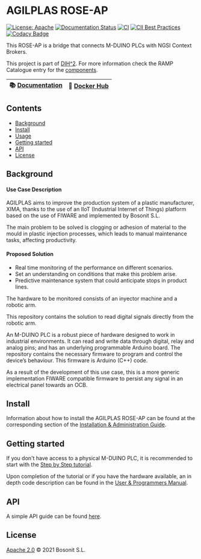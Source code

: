 # AGILPLAS ROSE-AP

[![License: Apache](https://img.shields.io/github/license/ramp-eu/AGILPLAS.svg)](https://www.apache.org/licenses/LICENSE-2.0.html#redistribution)
[![Documentation Status](https://readthedocs.org/projects/agilplas/badge/?version=latest)](https://agilplas.readthedocs.io/en/latest)
[![CI](https://github.com/ramp-eu/AGILPLAS/actions/workflows/docker.yml/badge.svg)](https://github.com/ramp-eu/AGILPLAS/actions/workflows/docker.yml)
[![CII Best Practices](https://bestpractices.coreinfrastructure.org/projects/4885/badge)](https://bestpractices.coreinfrastructure.org/projects/4885)
[![Codacy Badge](https://api.codacy.com/project/badge/Grade/9bb23f0af38e4a269f35bd910e7fbcec)](https://app.codacy.com/gh/ramp-eu/AGILPLAS?utm_source=github.com&utm_medium=referral&utm_content=ramp-eu/AGILPLAS&utm_campaign=Badge_Grade_Settings)


This ROSE-AP is a bridge that connects M-DUINO PLCs with NGSI Context Brokers.

This project is part of [DIH^2](http://www.dih-squared.eu/). For more information check the RAMP Catalogue entry for the
[components](https://github.com/xxx).

| :books: [Documentation](https://agilplas.readthedocs.io/en/latest) | :whale: [Docker Hub](https://hub.docker.com/r/jaclavijo/agilplas) |
| --------------------------------------------- | ------------------------------------------------------------- |


## Contents

-   [Background](#background)
-   [Install](#install)
-   [Usage](#usage)
-   [Getting started](#getting-started)
-   [API](#api)
-   [License](#license)

## Background

#### Use Case Description

AGILPLAS aims to improve the production system of a plastic manufacturer, XIMA, thanks to the use of an IIoT (Industrial Internet of Things) platform based on the use of FIWARE and implemented by Bosonit S.L.

The main problem to be solved is clogging or adhesion of material to the mould in plastic injection processes​, which leads to manual maintenance tasks, affecting productivity​.

#### Proposed Solution

- Real time monitoring of the performance on different scenarios​.
- Set an understanding on conditions that make this problem arise.
- Predictive maintenance system that could anticipate stops in product lines​.

The hardware to be monitored consists of an inyector machine and a robotic arm.

This repository contains the solution to read digital signals directly from the robotic arm.

An M-DUINO PLC is a robust piece of hardware designed to work in industrial environments. It can read and write data through digital, relay and analog pins; and has an underlying programmable Arduino board. The repository contains the necessary firmware to program and control the device’s behaviour. This firmware is Arduino (C++) code.

As a result of the development of this use case, this is a more generic implementation FIWARE compatible firmware to persist any signal in an electrical panel towards an OCB.

## Install

Information about how to install the AGILPLAS ROSE-AP can be found at the corresponding section of the [Installation & Administration Guide](installationguide.md).

## Getting started

If you don't have access to a physical M-DUINO PLC, it is recommended to start with the [Step by Step tutorial](stepbystep.md).

Upon completion of the tutorial or if you have the hardware available, an in depth code description can be found in the [User & Programmers Manual](usermanual.md).

## API

A simple API guide can be found [here](api.md).

## License

[Apache 2.0](/LICENSE) © 2021 Bosonit S.L.
